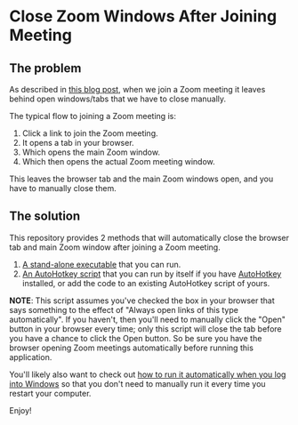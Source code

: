 # Close Zoom Windows After Joining Meeting

## The problem

As described in [this blog post](https://blog.danskingdom.com/Close-those-superfluous-Zoom-windows-automatically/), when we join a Zoom meeting it leaves behind open windows/tabs that we have to close manually.

The typical flow to joining a Zoom meeting is:

1. Click a link to join the Zoom meeting.
1. It opens a tab in your browser.
1. Which opens the main Zoom window.
1. Which then opens the actual Zoom meeting window.

This leaves the browser tab and the main Zoom windows open, and you have to manually close them.

## The solution

This repository provides 2 methods that will automatically close the browser tab and main Zoom window after joining a Zoom meeting.

1. [A stand-alone executable](https://github.com/deadlydog/CloseZoomWindowsAfterJoiningMeeting/releases) that you can run.
1. [An AutoHotkey script](src/CloseZoomWindowsAfterJoiningMeeting.ahk) that you can run by itself if you have [AutoHotkey](https://www.autohotkey.com) installed, or add the code to an existing AutoHotkey script of yours.

__NOTE__: This script assumes you've checked the box in your browser that says something to the effect of "Always open links of this type automatically".
If you haven't, then you'll need to manually click the "Open" button in your browser every time; only this script will close the tab before you have a chance to click the Open button.
So be sure you have the browser opening Zoom meetings automatically before running this application.

You'll likely also want to check out [how to run it automatically when you log into Windows](/Get-up-and-running-with-AutoHotkey/#run-scripts-automatically-at-startup) so that you don't need to manually run it every time you restart your computer.

Enjoy!
